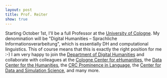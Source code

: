 ```yaml
---
layout: post
title: Prof. Reiter
show: true
---
```


Starting October 1st, I'll be a full Professor at the [University of Cologne](https://www.uni-koeln.de). My denomination will be "Digital Humanities – Sprachliche Informationsverarbeitung", which is essentially DH and computational linguistics. This of course means that this is exactly the right position for me :-) I am very happy to join the [Department of Digital Humanities](https://dh.phil-fak.uni-koeln.de) and collaborate with colleagues at the [Cologne Center for eHumanities](https://cceh.uni-koeln.de), the [Data Center for the Humanities](https://dch.phil-fak.uni-koeln.de), the [CRC Prominence in Language](https://sfb1252.uni-koeln.de), the [Center for Data and Simulation Science](https://cds.uni-koeln.de/en/), and many more.
